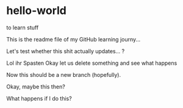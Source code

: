 # hello-world
to learn stuff

This is the readme file of my GitHub learning journy...

Let's test whether this shit actually updates... ?


Lol ihr Spasten
Okay let us delete something and see what happens


Now this should be a new branch (hopefully).

Okay, maybe this then?

What happens if I do this?